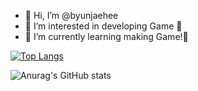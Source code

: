 - 👋 Hi, I’m @byunjaehee        
- 👀 I’m interested in developing Game 💞️     
- 🌱 I’m currently learning making Game!💞️           
       
<!---     
byunjaehee/byunjaehee is a ✨ special ✨ repository because its `README.md` (this file) appears on your GitHub profile.
You can click the Preview link to take a look at your changes. 
--->
[![Top Langs](https://github-readme-stats.vercel.app/api/top-langs/?username=byunjaehee&layout=compact)](https://github.com/byunjaehee/github-readme-stats)

![Anurag's GitHub stats](https://github-readme-stats.vercel.app/api?username=byunjaehee&show_icons=true&theme=radical)
   
